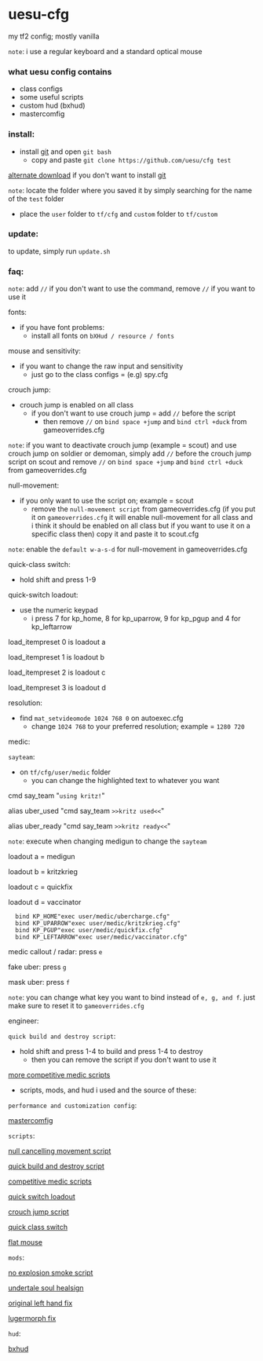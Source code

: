 # uesu-cfg

my tf2 config; mostly vanilla

`note`: i use a regular keyboard and a standard optical mouse

<h3>what uesu config contains
</h3>

* class configs
* some useful scripts
* custom hud (bxhud)
* mastercomfig

<h3>install:
</h3>

- install [git](https://gitforwindows.org/) and open `git bash`
    - copy and paste `git clone https://github.com/uesu/cfg test`
    
[alternate download](https://github.com/uesu/cfg/archive/master.zip) if you don't want to install [git](https://gitforwindows.org/)

`note`: locate the folder where you saved it by simply searching for the name of the `test` folder

* place the `user` folder to `tf/cfg` and `custom` folder to `tf/custom`

<h3>
update:
</h3>

to update, simply run `update.sh`

<h3>
faq:
</h3>

`note`: add `//` if you don't want to use the command, remove `//` if you want to use it

fonts:

- if you have font problems: 
  - install all fonts on 
`bXHud / resource / fonts`

mouse and sensitivity:

- if you want to change the raw input and sensitivity
  - just go to the class configs = (e.g) spy.cfg

crouch jump:

- crouch jump is enabled on all class
  - if you don't want to use crouch jump = add `//` before the script
    - then remove `//` on `bind space +jump` and `bind ctrl +duck` from gameoverrides.cfg

`note`: if you want to deactivate crouch jump (example = scout) and use crouch jump on soldier or demoman, simply add `//` before the crouch jump script on scout and remove `//` on `bind space +jump` and `bind ctrl +duck` from gameoverrides.cfg

null-movement:

- if you only want to use the script on; example = scout
    - remove the `null-movement script` from gameoverrides.cfg (if you put it on `gameoverrides.cfg` it will enable null-movement for all class and i think it should be enabled on all class but if you want to use it on a specific class then) copy it and paste it to scout.cfg
        
`note`: enable the `default w-a-s-d` for null-movement in gameoverrides.cfg

quick-class switch:

- hold shift and press 1-9

quick-switch loadout:

- use the numeric keypad
    - i press 7 for kp_home, 8 for kp_uparrow, 9 for kp_pgup and 4 for kp_leftarrow 

load_itempreset 0 is loadout a

load_itempreset 1 is loadout b

load_itempreset 2 is loadout c

load_itempreset 3 is loadout d

resolution:

- find `mat_setvideomode 1024 768 0` on autoexec.cfg
  - change `1024 768` to your preferred resolution; example = `1280 720`
 
medic:

`sayteam`:

  - on `tf/cfg/user/medic` folder
    - you can change the highlighted text to whatever you want
    
cmd say_team "`using kritz!`"

alias uber_used "cmd say_team `>>kritz used<<`"

alias uber_ready "cmd say_team `>>kritz ready<<`"

`note`: execute when changing medigun to change the `sayteam`

loadout a = medigun

loadout b = kritzkrieg

loadout c = quickfix

loadout d = vaccinator

      bind KP_HOME"exec user/medic/ubercharge.cfg"
      bind KP_UPARROW"exec user/medic/kritzkrieg.cfg"
      bind KP_PGUP"exec user/medic/quickfix.cfg" 
      bind KP_LEFTARROW"exec user/medic/vaccinator.cfg" 
      
medic callout / radar: press `e`
       
fake uber: press `g`

mask uber: press `f`
  
`note`: you can change what key you want to bind instead of `e, g, and f`. just make sure to reset it to `gameoverrides.cfg`

engineer:

`quick build and destroy script`:

- hold shift and press 1-4 to build and press 1-4 to destroy
    - then you can remove the script if you don't want to use it

[more competitive medic scripts](https://gist.github.com/marcinof/2981918)

* scripts, mods, and hud i used and the source of these:

`performance and customization config`:

[mastercomfig](https://mastercomfig.com)

`scripts`:

[null cancelling movement script](https://github.com/mastercomfig/mastercomfig/releases/latest/download/mastercomfig-null-cancelling-movement-addon.vpk)

[quick build and destroy script](https://www.reddit.com/r/tf2/comments/94volb/quick_build_and_destroy_script/)

[competitive medic scripts](https://github.com/mastercoms/configs/tree/master/games/tf2/cfg/user)

[quick switch loadout](https://www.reddit.com/r/Tf2Scripts/comments/1ol0z0/help_how_do_i_bind_a_key_to_change_loadout/)

[crouch jump script](https://gamebanana.com/scripts/7982)

[quick class switch](https://gamebanana.com/scripts/3908)

[flat mouse](https://github.com/mastercomfig/mastercomfig/releases/latest/download/mastercomfig-flat-mouse-addon.vpk)

`mods`:

[no explosion smoke script](https://www.teamfortress.tv/25647/no-explosion-smoke-script)

[undertale soul healsign](https://gamebanana.com/effects/5460)

[original left hand fix](https://gamebanana.com/skins/165167)

[lugermorph fix](https://gamebanana.com/skins/160583)

`hud`:

[bxhud](https://github.com/Hypnootize/BX-Hud)
